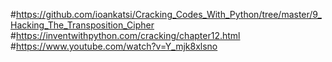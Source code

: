  #https://github.com/ioankatsi/Cracking_Codes_With_Python/tree/master/9_Hacking_The_Transposition_Cipher
 #https://inventwithpython.com/cracking/chapter12.html
 #https://www.youtube.com/watch?v=Y_mjk8xlsno
 